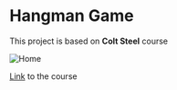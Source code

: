# Hangman Game
This project is based on **Colt Steel** course

![Home](https://res.cloudinary.com/ddjb3qdew/image/upload/v1640198290/Hangman/main_ir97ck.png)

[Link](https://www.udemy.com/course/modern-react-bootcamp) to the course
